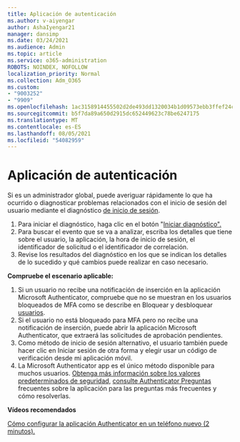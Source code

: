 ```yaml
---
title: Aplicación de autenticación
ms.author: v-aiyengar
author: AshaIyengar21
manager: dansimp
ms.date: 03/24/2021
ms.audience: Admin
ms.topic: article
ms.service: o365-administration
ROBOTS: NOINDEX, NOFOLLOW
localization_priority: Normal
ms.collection: Adm_O365
ms.custom:
- "9003252"
- "9909"
ms.openlocfilehash: 1ac3158914455502d2de493dd1320034b1d09573ebb3ffef24c23eb1e816cad0
ms.sourcegitcommit: b5f7da89a650d2915dc652449623c78be6247175
ms.translationtype: MT
ms.contentlocale: es-ES
ms.lasthandoff: 08/05/2021
ms.locfileid: "54082959"
---
```

# <a name="authentication-app"></a>Aplicación de autenticación

Si es un administrador global, puede averiguar rápidamente lo que ha ocurrido o diagnosticar problemas relacionados con el inicio de sesión del usuario mediante el diagnóstico [de inicio de sesión](https://ms.portal.azure.com/microsoft.onmicrosoft.com?loginHint=shhada@microsoft.com#blade/Microsoft_AAD_IAM/ActiveDirectoryMenuBlade/diagnose/symptomId/ms_aad_dxp_signin_caDiagnoseAndSolveSummarySymptom).

1. Para iniciar el diagnóstico, haga clic en el botón "[Iniciar diagnóstico".](https://portal.azure.com/#blade/Microsoft_AAD_IAM/ActiveDirectoryMenuBlade/diagnose/symptomId/ms_aad_dxp_signin_caDiagnoseAndSolveSummarySymptom) 
1. Para buscar el evento que se va a analizar, escriba los detalles que tiene sobre el usuario, la aplicación, la hora de inicio de sesión, el identificador de solicitud o el identificador de correlación.
1. Revise los resultados del diagnóstico en los que se indican los detalles de lo sucedido y qué cambios puede realizar en caso necesario.

**Compruebe el escenario aplicable:**

1. Si un usuario no recibe una notificación de inserción en la aplicación Microsoft Authenticator, compruebe que no se muestran en los usuarios bloqueados de MFA como se describe en Bloquear y desbloquear [usuarios](https://portal.azure.com/#blade/Microsoft_AAD_IAM/ActiveDirectoryMenuBlade/diagnose/symptomId/ms_aad_dxp_signin_caDiagnoseAndSolveSummarySymptom).
1. Si el usuario no está bloqueado para MFA pero no recibe una notificación de inserción, puede abrir la aplicación Microsoft Authenticator, que extraerá las solicitudes de aprobación pendientes.
1. Como método de inicio de sesión alternativo, el usuario también puede hacer clic en Iniciar sesión de otra forma y elegir usar un código de verificación desde mi aplicación móvil.
1. La Microsoft Authenticator app es el único método disponible para muchos usuarios. [Obtenga más información sobre los valores predeterminados de seguridad,](https://docs.microsoft.com/azure/active-directory/fundamentals/concept-fundamentals-security-defaults) [consulte Authenticator Preguntas](https://docs.microsoft.com/azure/active-directory/user-help/user-help-auth-app-faq) frecuentes sobre la aplicación para las preguntas más frecuentes y cómo resolverlas.
 
**Vídeos recomendados**

[Cómo configurar la aplicación Authenticator en un teléfono nuevo (2 minutos).](https://go.microsoft.com/fwlink/?linkid=2158163&clcid=0x409)
